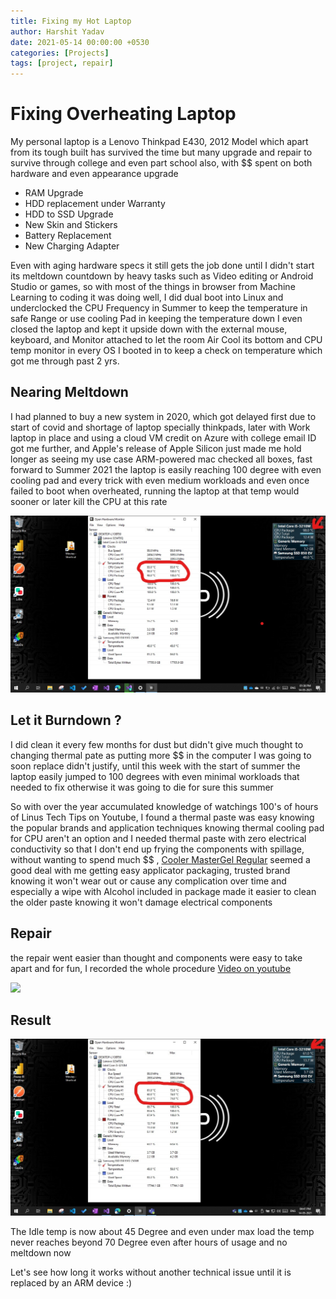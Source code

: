 ```yaml
---
title: Fixing my Hot Laptop
author: Harshit Yadav
date: 2021-05-14 00:00:00 +0530
categories: [Projects]
tags: [project, repair]
---
```


# Fixing Overheating Laptop

My personal laptop is a Lenovo Thinkpad E430, 2012 Model which apart from its tough built has survived the time but many upgrade and repair to survive through college and even part school also, with $$ spent on both hardware and even appearance upgrade

- RAM Upgrade 
- HDD replacement under Warranty
- HDD to SSD Upgrade  
- New Skin and Stickers
- Battery Replacement
- New Charging Adapter

Even with aging hardware specs it still gets the job done until I didn't start its meltdown countdown by heavy tasks such as Video editing or Android Studio or games, so with most of the things in browser from Machine Learning to coding it was doing well, I did dual boot into Linux and underclocked the CPU Frequency in Summer to keep the temperature in safe Range or use cooling Pad in keeping the temperature down I even closed the laptop and kept it upside down with the external mouse, keyboard, and Monitor attached to let the room Air Cool its bottom and CPU temp monitor in every OS I booted in to keep a check on temperature which got me through past 2 yrs.

## Nearing Meltdown

I had planned to buy a new system in 2020, which got delayed first due to start of covid and shortage of laptop specially thinkpads, later with Work laptop in place and using a cloud VM credit on Azure with college email ID got me further, and Apple's release of Apple Silicon just made me hold longer as seeing my use case ARM-powered mac checked all boxes, fast forward to Summer 2021 the laptop is easily reaching 100 degree with even cooling pad and every trick with even medium workloads and even once failed to boot when overheated, running the laptop at that temp would sooner or later kill the CPU at this rate 

![](https://github.com/harshityadav95/staticfiles/blob/main/d1_LI.jpg?raw=true)

## Let it Burndown ?

I did clean it every few months for dust but didn't give much thought to changing thermal pate as putting more $$ in the computer I was going to soon replace didn't justify, until this week with the start of summer the laptop easily jumped to 100 degrees with even  minimal workloads that needed to fix otherwise it was going to die for sure this summer  

So with over the year accumulated knowledge of watchings 100's of hours of Linus Tech Tips on Youtube, I found  a thermal paste was easy knowing the popular brands and application techniques knowing thermal cooling pad for CPU aren't an option and I needed thermal paste with zero electrical conductivity so that I don't end up frying the components with spillage, without wanting to spend much $$ , [Cooler MasterGel Regular](https://amzn.to/2RhX06Q) seemed a good deal with me getting easy applicator packaging, trusted brand knowing it won't wear out or cause any complication over time and especially a wipe with Alcohol included in package made it easier to clean the older paste knowing it won't damage electrical components 

##  Repair

the repair went easier than thought and components were easy to take apart and for fun, I recorded the whole procedure [Video on youtube](http://www.youtube.com/watch?v=JT23jxrm8jY)

![](http://img.youtube.com/vi/JT23jxrm8jY/0.jpg)


## Result 

![](https://github.com/harshityadav95/staticfiles/blob/main/d3_LI%20(2).jpg?raw=true)

The Idle temp is now about 45 Degree and even under max load the temp never reaches beyond 70 Degree even after hours of usage and no meltdown now 

Let's see how long it works without another technical issue until it is replaced by an ARM device :)
